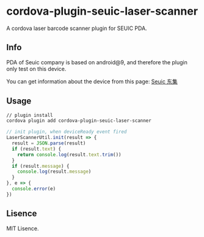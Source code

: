 # cordova-plugin-seuic-laser-scanner

A cordova laser barcode scanner plugin for SEUIC PDA.

## Info

PDA of Seuic company is based on android@9, and therefore the plugin only test on this device.

You can get information about the device from this page: [Seuic 东集](https://www.seuic.com/search.html?key_word=cruise)

## Usage

```bash
// plugin install
cordova plugin add cordova-plugin-seuic-laser-scanner
```

```javascript
// init plugin, when deviceReady event fired
LaserScannerUtil.init(result => {
  result = JSON.parse(result)
  if (result.text) {
    return console.log(result.text.trim())
  }
  if (result.message) {
    console.log(result.message)
  }
}, e => {
  console.error(e)
})
```

## Lisence

MIT Lisence.
